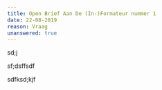 ```yaml
---
title: Open Brief Aan De (In-)Formateur nummer 1
date: 22-08-2019
reason: Vraag
unanswered: true
---
```

sd;j

sf;dsffsdf

sdfksd;kjf
